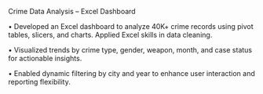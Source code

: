 Crime Data Analysis – Excel Dashboard

•	Developed an Excel dashboard to analyze 40K+ crime records using pivot tables, slicers, and charts. Applied Excel skills in data cleaning.


•	Visualized trends by crime type, gender, weapon, month, and case status for actionable insights.


•	Enabled dynamic filtering by city and year to enhance user interaction and reporting flexibility.
